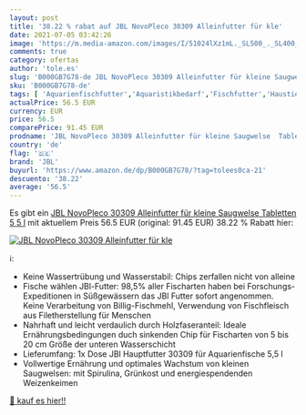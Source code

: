 ```yaml
---
layout: post
title: '38.22 % rabat auf JBL NovoPleco 30309 Alleinfutter für kle'
date: 2021-07-05 03:42:26
image: 'https://m.media-amazon.com/images/I/51024lXz1mL._SL500_._SL400_.jpg'
comments: true
category: ofertas
author: 'tole.es'
slug: 'B000GB7G78-de JBL NovoPleco 30309 Alleinfutter für kleine Saugwelse...'
sku: 'B000GB7G78-de'
tags: [ 'Aquarienfischfutter','Aquaristikbedarf','Fischfutter','Haustier','Haustierbedarf','jbl', ]
actualPrice: 56.5 EUR
currency: EUR
price: 56.5
comparePrice: 91.45 EUR
prodname: 'JBL NovoPleco 30309 Alleinfutter für kleine Saugwelse  Tabletten 5 5 l'
country: 'de'
flag: '🇩🇪'
brand: 'JBL'
buyurl: 'https://www.amazon.de/dp/B000GB7G78/?tag=tolees0ca-21'
descuento: '38.22'
average: '56.5'
---
```


Es gibt ein [JBL NovoPleco 30309 Alleinfutter für kleine Saugwelse  Tabletten 5 5 l](https://www.amazon.de/dp/B000GB7G78/?tag=tolees0ca-21) mit aktuellem Preis 56.5 EUR (original: 91.45 EUR) 38.22 % Rabatt hier:

[![JBL NovoPleco 30309 Alleinfutter für kle](https://m.media-amazon.com/images/I/51024lXz1mL._SL500_._SL400_.jpg)](https://www.amazon.de/dp/B000GB7G78/?tag=tolees0ca-21)

ℹ️:

- Keine Wassertrübung und Wasserstabil: Chips zerfallen nicht von alleine
- Fische wählen JBl-Futter: 98,5% aller Fischarten haben bei Forschungs-Expeditionen in Süßgewässern das JBl Futter sofort angenommen. Keine Verarbeitung von Billig-Fischmehl, Verwendung von Fischfleisch aus Filetherstellung für Menschen
- Nahrhaft und leicht verdaulich durch Holzfaseranteil: Ideale Ernährungsbedingungen duch sinkenden Chip für Fischarten von 5 bis 20 cm Größe der unteren Wasserschicht
- Lieferumfang: 1x Dose JBl Hauptfutter 30309 für Aquarienfische 5,5 l
- Vollwertige Ernährung und optimales Wachstum von kleinen Saugwelsen: mit Spirulina, Grünkost und energiespendenden Weizenkeimen

[🛒 kauf es hier!!](https://www.amazon.de/dp/B000GB7G78/?tag=tolees0ca-21)
